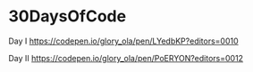 # 30DaysOfCode
Day I
https://codepen.io/glory_ola/pen/LYedbKP?editors=0010


Day II
https://codepen.io/glory_ola/pen/PoERYON?editors=0012
